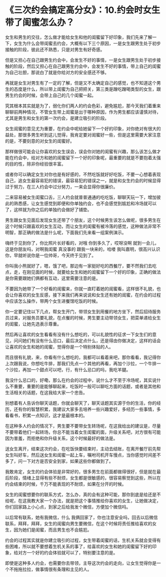 # 《三次约会搞定高分女》：10.约会时女生带了闺蜜怎么办？

女生和男生的交往，怎么做才能给女生和他的闺蜜留下好印象，我们先来了解一下，女生为什么会带闺蜜去约会，大概有以下三个原因，一是女生跟男生处于初步接触的阶段，彼此还不熟悉，只是对男生有好奇感。

但是又担心在自己跟男生约会中，会发生不好的事情，一是女生跟男生处于初步接触的阶段，然后又担心在自己跟男生约会中，会发生不好的事情，带上自己的闺蜜为自己壮胆，那说白了就是你给对方的安全感还不够。

再就是女生对男生有了一定的了解，但是又不太确定自己的感觉，也不知道这个男生的态度是什么，所以带上闺蜜为自己把把关，第三类是蹭吃蹭喝类型的女生，跟男生约会的时候，会带上自己的几个闺蜜一起。

究其根本其实就是为了，弱化你们两人的约会色彩，避免尴尬，那今天我们着重来聊聊前两种情况，不管女生带上闺蜜是出于哪种原因，作为男生都应该谨慎对待，尤其是男生和女生的第一次约会，是建立吸引的阶段。

女生闺蜜的意见尤为重要，在约会中呢给她留下一个好的印象，对你绝对有很大的益处，那很多男生听到这儿觉得，我肯定要对闺蜜好一些，但是这里需要大家注意的是，不要刻意的对女生的闺蜜好。

那样做很可能会让你喜欢的女生误会，误会你对她的闺蜜有兴趣，那么该怎么做才能在约会中，给对方和她的闺蜜留下一个好的印象呢，最重要的就是不要抱着太强的目的性，除非你经验很丰富。

或者你可以确定女生对你也是有好感的，不然吃饭就好好吃饭，不要一心想着表现自己，追女生最容易犯的错误，最容易犯的错误之一，就是和女生约会的时候显得过于努力，在三人约会中过分努力，一来会显得你很廉价。

二来容易被女生闺蜜口舌，三人约会就普普通通的吃吃饭，聊聊天玩一下，增加彼此的熟悉感，让女生感觉到即便和你单独约会，也不会感觉到尴尬和冷场就可以了，这样就为你之后的单独约会做好了铺垫。

男生跟女生见面后发现女生还带了个朋友，这个时候男生该怎么做呢，很多男生在这个时候只跟喜欢的女生互动，而让女生的闺蜜有被冷落的感觉，这种做法非常不明智，那正确的做法是什么呢，下面我们先来看一组案例演示。

嗨终于见到你了，你比照片长好看的，对哦 你到多久了，哎呀没啊 就到一会儿，这是你朋友吗，对啊我闺蜜 真没事的 跟我一块来的，哈喽 我叫嘉明，很高兴认识你，早就听说你是一位帅哥，今天终于见到了。

你叫我小熊就好了，嗯，饿了吧，那边有一家挺好吃的西餐厅，要不然我们去吃点，走，在刚见面的时候，就要给女生和她的闺蜜留下一个好的印象，正确的做法是你需要跟她们俩都有互动，这里需要注意的是。

不要因为她带了一个好看的闺蜜来，你就一直盯着她的闺蜜看，这样很不礼貌，也会让你喜欢的女生反感，接下来我们再来说说和女生还有她的闺蜜，在约会的过程中应该怎么操作，带两个女生进餐馆吃饭的时候。

你一定要记住以下几点，帮女生开门，带领女生到用餐的地方坐下，然后招待服务员过来，对服务员要礼貌，在点餐的时候，男生要主动带领女生，把菜单递给女生的闺蜜，让她先选表示尊重。

然后再让喜欢的女生看看有没有什么想吃的，可以礼貌性的征求一下女生们的意见，问问她们有没有什么忌口，最后决定点什么，还是得由你做决定，这样的话会让喜欢的女生和她的闺蜜，觉得你是一个特别体贴的人。

而且很有礼貌，来，你看有什么想吃的，我都可以看着来吧，那你看看，我记得你上次跟我说，你想吃牛排，那我们先点一个其他的再看，再加个沙拉，一个牛排一个沙拉，再加一个甜点可以吧，行，有什么忌口的吗，我吃羊腿。

我没什么忌口的，好嘞，那么在约会的过程中，说什么才不至于冷场呢，其实说什么不重要，重要的是能够聊起来，吃饭时一般可以聊吃方面的话题，或者是其他和生活相关的话题，在这我给大家一个忠告。

别想着有人告诉你聊天话题，你就会聊天了，聊天话题其实源于你的生活，你的经历，还有你的智慧积累，我建议大家多去培养一些兴趣爱好，多经历一些事情，多看看书，积累一点知识，这才是最根本的。

在这种多人约会的情况下，男生要不要带女生转场呢，在这我给出的建议是，尽量不要带着他们一起转场，你总不能当着女生闺蜜的面，升级关系吧，对方很有可能因为害羞，而拒绝和你升级关系，这个时候最好的做法是。

送女生离开，结束这次约会，在吃饭快要结束时，主动去结账，在离开餐厅前先帮女生叫好车，然后送女生和闺蜜一起上车，嘱咐司机开车慢点，当你感觉时间差不多了，问一下对方是否安全到家，如果这些你都做到了。

我敢肯定，女生的约会体验是非常好的，很多男生在前面都做得很好，但是就在最后阶段，情绪上显得有些不耐烦，女生都是很敏感的，很容易察觉到这些，所以在约会结束的时候，千万不能表现的不耐烦，如果在分开的时候。

女生的闺蜜想要你的联系方式，怎么办，真的会有这种可能，那你到底是给还是不给呢，在这我教大家一个办法，就是把这个事情推给你喜欢的女生，让她做决定，你们回家路上小心点，到家之后给我发个微信，方便加个微信吗。

以后常有联系，她有我微信，什么 我俩回家了，你也注意安全吗，回去以后微信联系，拜拜，拜拜，女生的闺蜜向男生要微信，在这个时候将责任推给喜欢的女生，因为她们是闺蜜，而且男生也不会尴尬。

约会的过程其实就是你建立吸引的过程，女生带着闺蜜的话，生机关系就会变得有些困难，所以就不要想着生机关系的事了，给喜欢的女生和她的闺蜜留下好的印象，给对方一个好的约会体验就可以了，特别要注意的是。

即使是这种多人约会，也需要你去带领，主导这次约会的走向，让女生觉得你是一个不拖拖拉拉，做事情很有条理和主见的人。
